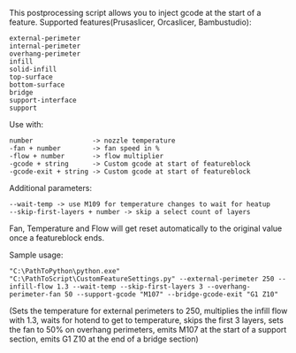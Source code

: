 This postprocessing script allows you to inject gcode at the start of a feature.
Supported features(Prusaslicer, Orcaslicer, Bambustudio):


```
external-perimeter
internal-perimeter
overhang-perimeter
infill
solid-infill
top-surface
bottom-surface
bridge
support-interface
support
```

Use with:
```
number               -> nozzle temperature
-fan + number        -> fan speed in %
-flow + number       -> flow multiplier
-gcode + string      -> Custom gcode at start of featureblock
-gcode-exit + string -> Custom gcode at start of featureblock
 ```
Additional parameters:
```
--wait-temp -> use M109 for temperature changes to wait for heatup
--skip-first-layers + number -> skip a select count of layers
```

Fan, Temperature and Flow will get reset automatically to the original value once a featureblock ends.

Sample usage:

```
"C:\PathToPython\python.exe" "C:\PathToScript\CustomFeatureSettings.py" --external-perimeter 250 --infill-flow 1.3 --wait-temp --skip-first-layers 3 --overhang-perimeter-fan 50 --support-gcode "M107" --bridge-gcode-exit "G1 Z10"
```
(Sets the temperature for external perimeters to 250, multiplies the infill flow with 1.3, waits for hotend to get to temperature, skips the first 3 layers, sets the fan to 50% on overhang perimeters, emits M107 at the start of a support section, emits G1 Z10 at the end of a bridge section) 
